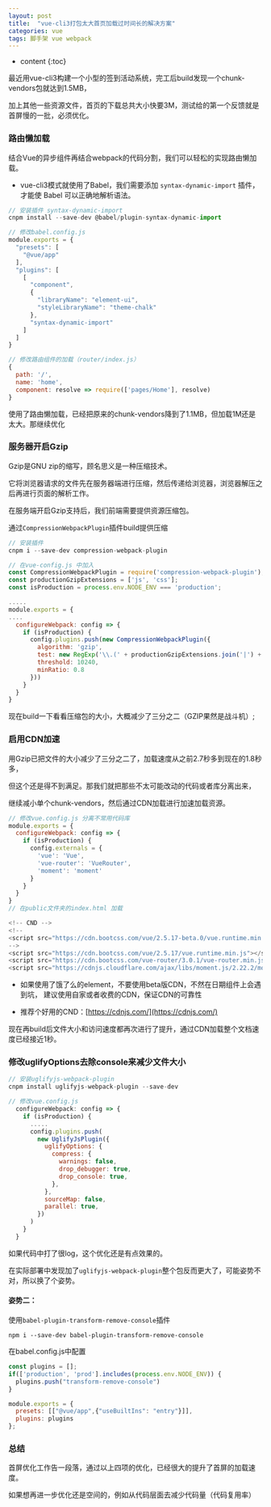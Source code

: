 ```yaml
---
layout: post
title:  "vue-cli3打包太大首页加载过时间长的解决方案"
categories: vue
tags: 脚手架 vue webpack
---
```


* content
{:toc}

最近用vue-cli3构建一个小型的签到活动系统，完工后build发现一个chunk-vendors包就达到1.5MB，

加上其他一些资源文件，首页的下载总共大小快要3M，测试给的第一个反馈就是首屏慢的一批，必须优化。


		   					    
				




### 路由懒加载


结合Vue的异步组件再结合webpack的代码分割，我们可以轻松的实现路由懒加载。

* ️vue-cli3模式就使用了Babel，我们需要添加 `syntax-dynamic-import` 插件，才能使 Babel 可以正确地解析语法。


```js
// 安装插件 syntax-dynamic-import
cnpm install --save-dev @babel/plugin-syntax-dynamic-import

// 修改babel.config.js
module.exports = {
  "presets": [
    "@vue/app"
  ],
  "plugins": [
    [
      "component",
      {
        "libraryName": "element-ui",
        "styleLibraryName": "theme-chalk"
      },
      "syntax-dynamic-import"
    ]
  ]
}

// 修改路由组件的加载（router/index.js）
{
  path: '/',
  name: 'home',
  component: resolve => require(['pages/Home'], resolve)
}
```

使用了路由懒加载，已经把原来的chunk-vendors降到了1.1MB，但加载1M还是太大。那继续优化


### 服务器开启Gzip


Gzip是GNU zip的缩写，顾名思义是一种压缩技术。

它将浏览器请求的文件先在服务器端进行压缩，然后传递给浏览器，浏览器解压之后再进行页面的解析工作。

在服务端开启Gzip支持后，我们前端需要提供资源压缩包。

通过`CompressionWebpackPlugin`插件build提供压缩


```js
// 安装插件
cnpm i --save-dev compression-webpack-plugin

// 在vue-config.js 中加入
const CompressionWebpackPlugin = require('compression-webpack-plugin');
const productionGzipExtensions = ['js', 'css'];
const isProduction = process.env.NODE_ENV === 'production';

.....
module.exports = {
....
  configureWebpack: config => {
    if (isProduction) {
      config.plugins.push(new CompressionWebpackPlugin({
        algorithm: 'gzip',
        test: new RegExp('\\.(' + productionGzipExtensions.join('|') + ')$'),
        threshold: 10240,
        minRatio: 0.8
      }))
    }
  }
}
```

现在build一下看看压缩包的大小，大概减少了三分之二（GZIP果然是战斗机）;

### 启用CDN加速


用Gzip已把文件的大小减少了三分之二了，加载速度从之前2.7秒多到现在的1.8秒多，

但这个还是得不到满足。那我们就把那些不太可能改动的代码或者库分离出来，

继续减小单个chunk-vendors，然后通过CDN加载进行加速加载资源。

```js
// 修改vue.config.js 分离不常用代码库
module.exports = {
  configureWebpack: config => {
    if (isProduction) {
      config.externals = {
        'vue': 'Vue',
        'vue-router': 'VueRouter',
        'moment': 'moment'
      }
    }
  }
}
// 在public文件夹的index.html 加载

<!-- CND -->
<!--
<script src="https://cdn.bootcss.com/vue/2.5.17-beta.0/vue.runtime.min.js"></script>
-->
<script src="https://cdn.bootcss.com/vue/2.5.17/vue.runtime.min.js"></script>
<script src="https://cdn.bootcss.com/vue-router/3.0.1/vue-router.min.js"></script>
<script src="https://cdnjs.cloudflare.com/ajax/libs/moment.js/2.22.2/moment.min.js"></script>
```

* 如果使用了饿了么的element，不要使用beta版CDN，不然在日期组件上会遇到坑， 建议使用自家或者收费的CDN，保证CDN的可靠性

* 推荐个好用的CND：[https://cdnjs.com/](https://cdnjs.com/)

现在再build后文件大小和访问速度都再次进行了提升，通过CDN加载整个文档速度已经接近1秒。


### 修改uglifyOptions去除console来减少文件大小


```js
// 安装uglifyjs-webpack-plugin
cnpm install uglifyjs-webpack-plugin --save-dev

// 修改vue.config.js
  configureWebpack: config => {
    if (isProduction) {
      .....
      config.plugins.push(
        new UglifyJsPlugin({
          uglifyOptions: {
            compress: {
              warnings: false,
              drop_debugger: true,
              drop_console: true,
            },
          },
          sourceMap: false,
          parallel: true,
        })       
      )
    }
  }
```

如果代码中打了很log，这个优化还是有点效果的。

在实际部署中发现加了`uglifyjs-webpack-plugin`整个包反而更大了，可能姿势不对，所以换了个姿势。

#### 姿势二：

使用`babel-plugin-transform-remove-console`插件

```shell
npm i --save-dev babel-plugin-transform-remove-console
```

在babel.config.js中配置

```js
const plugins = [];
if(['production', 'prod'].includes(process.env.NODE_ENV)) {  
  plugins.push("transform-remove-console")
}

module.exports = {
  presets: [["@vue/app",{"useBuiltIns": "entry"}]],
  plugins: plugins
};
```

### 总结


首屏优化工作告一段落，通过以上四项的优化，已经很大的提升了首屏的加载速度。

如果想再进一步优化还是空间的，例如从代码层面去减少代码量（代码复用率）









   













